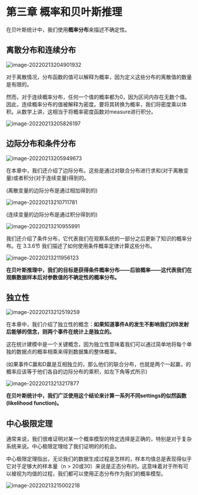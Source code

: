 # 第三章 概率和贝叶斯推理

在贝叶斯统计中，我们使用**概率分布**来描述不确定性。

## 离散分布和连续分布

![image-20220213204901932](https://gitee.com/joy_thestraydog/typora1.0/raw/master/image-20220213204901932.png)

对于离散情况，分布函数的值可以解释为概率，因为定义这些分布的离散值的数量是有限的。

然而，对于连续概率分布，任何一个值的概率都为0，因为区间内存在无数个值。因此，连续概率分布的值被解释为密度。要将其转换为概率，我们将密度乘以体积。从数学上讲，这相当于将概率密度函数对measure进行积分。

![image-20220213205826197](https://gitee.com/joy_thestraydog/typora1.0/raw/master/image-20220213205826197.png)

## 边际分布和条件分布

![image-20220213205949673](https://gitee.com/joy_thestraydog/typora1.0/raw/master/image-20220213205949673.png)

在本章中，我们还介绍了边际分布。这些是通过对联合分布进行求和(对于离散变量)或者积分(对于连续变量)得到的。

(离散变量的边际分布是通过相加得到的)

![image-20220213210711781](https://gitee.com/joy_thestraydog/typora1.0/raw/master/image-20220213210711781.png)

(连续变量的边际分布是通过积分得到的)

![image-20220213210955991](https://gitee.com/joy_thestraydog/typora1.0/raw/master/image-20220213210955991.png)

我们还介绍了条件分布，它代表我们在观察系统的一部分之后更新了知识的概率分布。在 3.3.6节 我们描述了如何使用条件概率定律计算这些分布。

![image-20220213211956123](https://gitee.com/joy_thestraydog/typora1.0/raw/master/image-20220213211956123.png)

**在贝叶斯推理中，我们的目标是获得条件概率分布——后验概率——这代表我们在观察数据样本后对参数值的不确定性的概率分布。**

## 独立性

![image-20220213212519259](https://gitee.com/joy_thestraydog/typora1.0/raw/master/image-20220213212519259.png)

在本章中，我们介绍了独立性的概念：**如果知道事件A的发生不影响我们对B发射后能够的信念，则两个事件在统计上是独立的。**

这在统计建模中是一个关键概念，因为独立性意味着我们可以通过简单地将每个单独的数据点的概率相乘来得到数据集的整体概率。

(如果事件C赢和D赢是互相独立的，那么他们的联合分布，也就是两个一起赢，的概率应该等于他们各自的边际分布的乘积，如左下角等式所示)

![image-20220213213217877](https://gitee.com/joy_thestraydog/typora1.0/raw/master/image-20220213213217877.png)

**在贝叶斯统计中，我们广泛使用这个结论来计算一系列不同settings的似然函数(likelihood function)。**

## 中心极限定理

通常来说，我们很难证明对某一个概率模型的特定选择是正确的，特别是对于复杂系统来说。中心极限定理给了我们证明的的机会。

中心极限定理指出，无论我们的数据生成过程是怎样的，样本均值总是表现得似乎它对于足够大的样本量（n > 20或30）来说是正态分布的。这意味着对于所有可以被视为均值的过程，我们都可以使用正态分布作为我们的概率模型。

![image-20220213215002218](https://gitee.com/joy_thestraydog/typora1.0/raw/master/image-20220213215002218.png)
